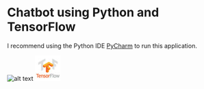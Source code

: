 # Chatbot using Python and TensorFlow

I recommend using the Python IDE [PyCharm](https://www.jetbrains.com/pycharm/) to run this application.

![alt text](https://raw.githubusercontent.com/heitorb/Searching_on_Twitter_using_Python/master/python.png) ![alt text](https://raw.githubusercontent.com/heitorb/Chatbot_using_Python_and_TensorFlow/master/tensorflow.jpg)
